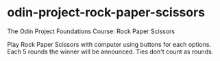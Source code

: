 # odin-project-rock-paper-scissors
 The Odin Project Foundations Course: Rock Paper Scissors

Play Rock Paper Scissors with computer using buttons for each options. Each 5 rounds the winner will be announced. Ties don't count as rounds. 